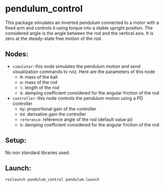  
# pendulum_control

This package simulates an inverted pendulum connected to a motor with a fixed arm and controls it using torque into a stable upright position. The considered angle is the angle between the rod and the vertical axis. It is zero at the steady-state free motion of the rod.

## Nodes:
- `simulator`: this node simulates the pendulum motion and send visualization commands to rviz. Here are the parameters of this node
    - `M`: mass of the ball
    - `m`: mass of the rod
    - `l`: length of the rod
    - `b`: damping coefficient considered for the angular friction of the rod
- `controller`: this node controls the pendulum motion using a PD controller
    - `Kp`: proportional gain of the controller
    - `Kd`: derivative gain the controller
    - `reference`: reference angle of the rod (default value pi) 
    - `b`: damping coefficient considered for the angular friction of the rod

## Setup:
No non standard libraries used.

## Launch:
`roslaunch pendulum_control pendulum.launch`